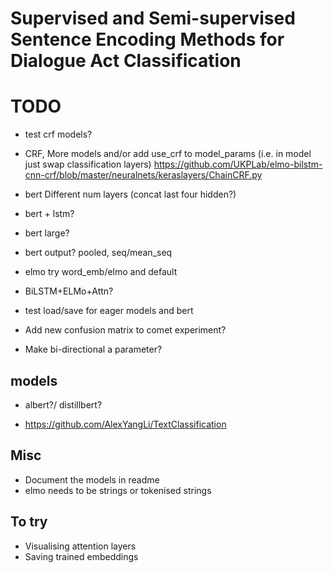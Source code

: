 # Supervised and Semi-supervised Sentence Encoding Methods for Dialogue Act Classification

# TODO
- test crf models?
- CRF, More models and/or add use_crf to model_params (i.e. in model just swap classification layers)
https://github.com/UKPLab/elmo-bilstm-cnn-crf/blob/master/neuralnets/keraslayers/ChainCRF.py

- bert Different num layers (concat last four hidden?)
- bert + lstm?
- bert large?
- bert output? pooled, seq/mean_seq

- elmo try word_emb/elmo and default
- BiLSTM+ELMo+Attn?

- test load/save for eager models and bert

- Add new confusion matrix to comet experiment?

- Make bi-directional a parameter?
## models

- albert?/ distillbert?

- https://github.com/AlexYangLi/TextClassification

## Misc
- Document the models in readme
- elmo needs to be strings or tokenised strings

## To try
- Visualising attention layers
- Saving trained embeddings